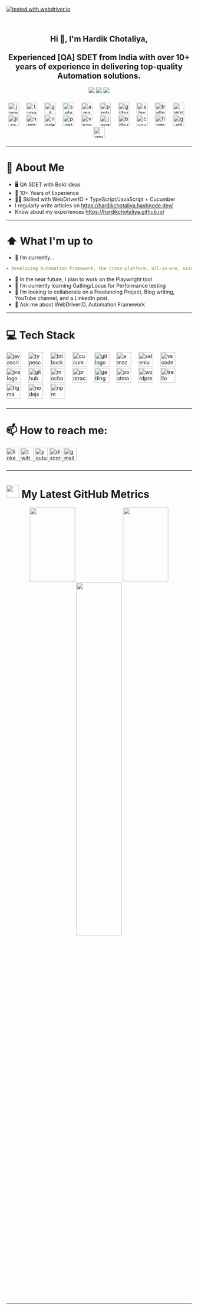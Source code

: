 [![tested with webdriver.io](https://img.shields.io/badge/tested%20with-webdriver.io-%23ea5906)](https://webdriver.io/)

<br clear="both">

<h2 align="center">Hi 👋, I'm Hardik Chotaliya,<br><br>Experienced [QA] SDET from India with over 10+ years of experience in delivering top-quality Automation solutions.</h2>

<p>
<div align="center" target="_blank">
  <img src="https://img.shields.io/twitter/follow/hardikchotaliya?style=social">
  <img src="https://img.shields.io/github/followers/hardikchotaliya?style=social">
  <a href="https://www.youtube.com/@fullstackqaautomation9261" target="_blank">
    <img src="https://img.shields.io/youtube/channel/subscribers/UCzbDPPgiMXI2qbHh4odI-eg?style=social">	
  </a>
</div>
</p>


###

<div align="center">
  <img src="https://cdn.jsdelivr.net/gh/devicons/devicon/icons/javascript/javascript-original.svg" height="30" alt="javascript logo"  />
  <img width="12" />
  <img src="https://skillicons.dev/icons?i=ts" height="30" alt="typescript logo"  />
  <img width="12" />
  <img src="https://cdn.jsdelivr.net/gh/devicons/devicon/icons/git/git-original.svg" height="30" alt="git logo"  />
  <img width="12" />
  <img src="https://skillicons.dev/icons?i=selenium" height="30" alt="selenium logo"  />
  <img width="12" />
  <img src="https://skillicons.dev/icons?i=aws" height="30" alt="amazonwebservices logo"  />
  <img width="12" />
  <img src="https://cdn.jsdelivr.net/gh/devicons/devicon/icons/protractor/protractor-plain.svg" height="30" alt="protractor logo"  />
  <img width="12" />
  <img src="https://skillicons.dev/icons?i=github" height="30" alt="github logo"  />
  <img width="12" />
  <img src="https://cdn.jsdelivr.net/gh/devicons/devicon/icons/slack/slack-original.svg" height="30" alt="slack logo"  />
  <img width="12" />
  <img src="https://cdn.jsdelivr.net/gh/devicons/devicon/icons/trello/trello-plain.svg" height="30" alt="trello logo"  />
  <img width="12" />
  <img src="https://skillicons.dev/icons?i=wordpress" height="30" alt="wordpress logo"  />
  <img width="12" />
  <img src="https://cdn.simpleicons.org/jira/0052CC" height="30" alt="jira logo"  />
  <img width="12" />
  <img src="https://cdn.simpleicons.org/npm/CB3837" height="30" alt="npm logo"  />
  <img width="12" />
  <img src="https://cdn.jsdelivr.net/gh/devicons/devicon/icons/nodejs/nodejs-original.svg" height="30" alt="nodejs logo"  />
  <img width="12" />
  <img src="https://cdn.simpleicons.org/postman/FF6C37" height="30" alt="postman logo"  />
  <img width="12" />
  <img src="https://cdn.simpleicons.org/visualstudiocode/007ACC" height="30" alt="vscode logo"  />
  <img width="12" />
  <img src="https://skillicons.dev/icons?i=java" height="30" alt="java logo"  />
  <img width="12" />
  <img src="https://cdn.jsdelivr.net/gh/devicons/devicon/icons/bitbucket/bitbucket-original.svg" height="30" alt="bitbucket logo"  />
  <img width="12" />
  <img src="https://cdn.jsdelivr.net/gh/devicons/devicon/icons/cucumber/cucumber-plain.svg" height="30" alt="cucumber logo"  />
  <img width="12" />
  <img src="https://cdn.jsdelivr.net/gh/devicons/devicon/icons/figma/figma-original.svg" height="30" alt="figma logo"  />
  <img width="12" />
  <img src="https://cdn.simpleicons.org/gatling/FF9E2A" height="30" alt="gatling logo"  />
  <img width="12" />
  <img src="https://cdn.jsdelivr.net/gh/devicons/devicon/icons/mocha/mocha-plain.svg" height="30" alt="mocha logo"  />
</div>

###
---

# :book: About Me
- 🖥 QA SDET with Bold ideas
- 🧔 10+ Years of Experience
- 🤹🏼 Skilled with WebDriverIO + TypeScript/JavaScript + Cucumber
- I regularly write articles on https://hardikchotaliya.hashnode.dev/
- Know about my experiences https://hardikchotaliya.github.io/ 

---


# ⬆ What I'm up to
- 🔨 I’m currently...
```yaml
- Developing Automation Framework, the cross-platform, all-in-one, using WebDriverIO tool!
```

- 🎯 In the near future, I plan to work on the Playwright tool
- 🌱 I’m currently learning Gatling/Locus for Performance testing
- 👯 I’m looking to collaborate on a Freelancing Project, Blog writing, YouTube channel, and a LinkedIn post.
- 💬 Ask me about WebDriverIO, Automation Framework

---


# 💻 Tech Stack

<div align="left">
  <img src="https://img.shields.io/badge/JavaScript-F7DF1E?logo=javascript&logoColor=black&style=for-the-badge" height="40" alt="javascript logo"  />
  <img width="12" />
  <img src="https://img.shields.io/badge/TypeScript-3178C6?logo=typescript&logoColor=white&style=for-the-badge" height="40" alt="typescript logo"  />
  <img width="12" />
  <img src="https://img.shields.io/badge/Bitbucket-0052CC?logo=bitbucket&logoColor=white&style=for-the-badge" height="40" alt="bitbucket logo"  />
  <img width="12" />
  <img src="https://img.shields.io/badge/Cucumber-23D96C?logo=cucumber&logoColor=black&style=for-the-badge" height="40" alt="cucumber logo"  />
  <img width="12" />
  <img src="https://img.shields.io/badge/Git-F05032?logo=git&logoColor=white&style=for-the-badge" height="40" alt="git logo"  />
  <img width="12" />
  <img src="https://img.shields.io/badge/Amazon AWS-232F3E?logo=amazonaws&logoColor=white&style=for-the-badge" height="40" alt="amazonwebservices logo"  />
  <img width="12" />
  <img src="https://img.shields.io/badge/Selenium-43B02A?logo=selenium&logoColor=black&style=for-the-badge" height="40" alt="selenium logo"  />
  <img width="12" />
  <img src="https://img.shields.io/badge/Visual Studio Code-007ACC?logo=visualstudiocode&logoColor=white&style=for-the-badge" height="40" alt="vscode logo"  />
  <img width="12" />
  <img src="https://img.shields.io/badge/Jira-0052CC?logo=jira&logoColor=white&style=for-the-badge" height="40" alt="jira logo"  />
  <img width="12" />
  <img src="https://img.shields.io/badge/GitHub-181717?logo=github&logoColor=white&style=for-the-badge" height="40" alt="github logo"  />
  <img width="12" />
  <img src="https://img.shields.io/badge/Mocha-8D6748?logo=mocha&logoColor=white&style=for-the-badge" height="40" alt="mocha logo"  />
  <img width="12" />
  <img src="https://img.shields.io/badge/Protractor-ED163A?logo=protractor&logoColor=white&style=for-the-badge" height="40" alt="protractor logo"  />
  <img width="12" />
  <img src="https://img.shields.io/badge/Gatling-FF9E2A?logo=gatling&logoColor=black&style=for-the-badge" height="40" alt="gatling logo"  />
  <img width="12" />
  <img src="https://img.shields.io/badge/Postman-FF6C37?logo=postman&logoColor=black&style=for-the-badge" height="40" alt="postman logo"  />
  <img width="12" />
  <img src="https://img.shields.io/badge/WordPress-21759B?logo=wordpress&logoColor=white&style=for-the-badge" height="40" alt="wordpress logo"  />
  <img width="12" />
  <img src="https://img.shields.io/badge/Trello-0052CC?logo=trello&logoColor=white&style=for-the-badge" height="40" alt="trello logo"  />
  <img width="12" />
  <img src="https://img.shields.io/badge/Figma-F24E1E?logo=figma&logoColor=white&style=for-the-badge" height="40" alt="figma logo"  />
  <img width="12" />
  <img src="https://img.shields.io/badge/Node.js-339933?logo=nodedotjs&logoColor=white&style=for-the-badge" height="40" alt="nodejs logo"  />
  <img width="12" />
  <img src="https://img.shields.io/badge/npm-CB3837?logo=npm&logoColor=white&style=for-the-badge" height="40" alt="npm logo"  />
</div>

###
---


# 📫 How to reach me:

<div align="left">
  <a href="https://www.linkedin.com/in/hardikchotaliya/" target="_blank">
    <img src="https://img.shields.io/static/v1?message=LinkedIn&logo=linkedin&label=&color=0077B5&logoColor=white&labelColor=&style=for-the-badge" height="35" alt="linkedin logo"  />
  </a>
  <a href="https://twitter.com/Hardikchotaliya" target="_blank">
    <img src="https://img.shields.io/static/v1?message=Twitter&logo=twitter&label=&color=1DA1F2&logoColor=white&labelColor=&style=for-the-badge" height="35" alt="twitter logo"  />
  </a>
  <a href="https://www.youtube.com/@fullstackqaautomation9261" target="_blank">
    <img src="https://img.shields.io/static/v1?message=Youtube&logo=youtube&label=&color=FF0000&logoColor=white&labelColor=&style=for-the-badge" height="35" alt="youtube logo"  />
  </a>
  <a href="hardikchotaliya" target="_blank">
    <img src="https://img.shields.io/static/v1?message=Discord&logo=discord&label=&color=7289DA&logoColor=white&labelColor=&style=for-the-badge" height="35" alt="discord logo"  />
  </a>
  <a href="hardik.chotaliya26@gmail.com" target="_blank">
    <img src="https://img.shields.io/static/v1?message=Gmail&logo=gmail&label=&color=D14836&logoColor=white&labelColor=&style=for-the-badge" height="35" alt="gmail logo"  />
  </a>
</div>

###
---

# <img src="https://media4.giphy.com/media/MIGbtLZoVjbl0bYbAd/giphy.gif?cid=ecf05e472t2h0i8d7dcjaoau9iqtchhr899hxmpxzzgc7lyw&rid=giphy.gif" width="35"> My Latest GitHub Metrics

<div align="center">
  <img width="49.5%" src="https://github-readme-stats.vercel.app/api?username=hardikchotaliya&show_icons=true&include_all_commits=true&theme=radical&hide_border=true" height="200">
  <img width="49.5%" src="https://github-readme-streak-stats.herokuapp.com/?user=hardikchotaliya&theme=radical&hide_border=true" height="200">		  
  
<!--   <img src="https://github-readme-stats.vercel.app/api?username=hardikchotaliya&hide_title=false&hide_rank=false&show_icons=true&include_all_commits=true&count_private=true&disable_animations=false&theme=dark&locale=en&hide_border=true" height="200" alt="stats graph"  />
<!--   <img src="https://streak-stats.demolab.com?user=hardikchotaliya&locale=en&mode=weekly&theme=dark&hide_border=true&border_radius=5" height="200" alt="streak graph"  /> -->
<!--   <img src="https://github-readme-stats.vercel.app/api/top-langs?username=hardikchotaliya&locale=en&hide_title=false&layout=compact&card_width=320&langs_count=5&theme=dark&hide_border=true" height="200" alt="languages graph"  /> -->
  <img width="49.5%" src="https://github-readme-stats.vercel.app/api/top-langs/?username=hardikchotaliya&theme=radical&bg_color=282828&hide_border=true&include_all_commits=true&count_private=true&layout=compact">
</div>

###
---
